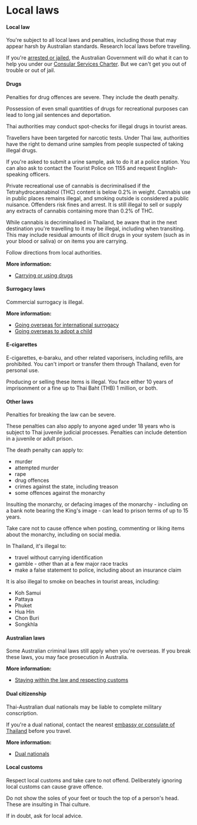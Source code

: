 # Local laws

#### Local law

You're subject to all local laws and penalties, including those that may appear harsh by Australian standards. Research local laws before travelling.

If you're [arrested or jailed](/while-youre-away/when-things-go-wrong/arrested-jailed "Arrested or jailed overseas"), the Australian Government will do what it can to help you under our [Consular Services Charter](/consular-services/consular-services-charter "Consular Services Charter"). But we can't get you out of trouble or out of jail.

#### Drugs

Penalties for drug offences are severe. They include the death penalty.

Possession of even small quantities of drugs for recreational purposes can lead to long jail sentences and deportation.

Thai authorities may conduct spot-checks for illegal drugs in tourist areas.

Travellers have been targeted for narcotic tests. Under Thai law, authorities have the right to demand urine samples from people suspected of taking illegal drugs.

If you're asked to submit a urine sample, ask to do it at a police station. You can also ask to contact the Tourist Police on 1155 and request English-speaking officers.

Private recreational use of cannabis is decriminalised if the Tetrahydrocannabinol (THC) content is below 0.2% in weight. Cannabis use in public places remains illegal, and smoking outside is considered a public nuisance. Offenders risk fines and arrest. It is still illegal to sell or supply any extracts of cannabis containing more than 0.2% of THC.

While cannabis is decriminalised in Thailand, be aware that in the next destination you're travelling to it may be illegal, including when transiting. This may include residual amounts of illicit drugs in your system (such as in your blood or saliva) or on items you are carrying.

Follow directions from local authorities.

**More information:**

* [Carrying or using drugs](/before-you-go/laws/drugs "Carrying or using drugs")

#### Surrogacy laws

Commercial surrogacy is illegal.

**More information:**

* [Going overseas for international surrogacy](/before-you-go/activities/surrogacy "Going overseas for international surrogacy")
* [Going overseas to adopt a child](/before-you-go/activities/adoption "Going overseas to adopt a child")

#### E-cigarettes

E-cigarettes, e-baraku, and other related vaporisers, including refills, are prohibited. You can't import or transfer them through Thailand, even for personal use.

Producing or selling these items is illegal. You face either 10 years of imprisonment or a fine up to Thai Baht (THB) 1 million, or both.

#### Other laws

Penalties for breaking the law can be severe.

These penalties can also apply to anyone aged under 18 years who is subject to Thai juvenile judicial processes. Penalties can include detention in a juvenile or adult prison.

The death penalty can apply to:

* murder
* attempted murder
* rape
* drug offences
* crimes against the state, including treason
* some offences against the monarchy

Insulting the monarchy, or defacing images of the monarchy - including on a bank note bearing the King's image - can lead to prison terms of up to 15 years.

Take care not to cause offence when posting, commenting or liking items about the monarchy, including on social media.

In Thailand, it's illegal to:

* travel without carrying identification
* gamble - other than at a few major race tracks
* make a false statement to police, including about an insurance claim

It is also illegal to smoke on beaches in tourist areas, including:

* Koh Samui
* Pattaya
* Phuket
* Hua Hin
* Chon Buri
* Songkhla

#### Australian laws

Some Australian criminal laws still apply when you're overseas. If you break these laws, you may face prosecution in Australia.

**More information:**

* [Staying within the law and respecting customs](/before-you-go/laws "Staying within the law")

#### Dual citizenship

Thai-Australian dual nationals may be liable to complete military conscription.

If you're a dual national, contact the nearest [embassy or consulate of Thailand](https://dfat.gov.au/about-us/foreign-embassies/Pages/foreign-embassies-and-consulates-in-australia.aspx) before you travel.

**More information:**

* [Dual nationals](/before-you-go/who-you-are/dual-nationals "Advice for dual nationals")

#### Local customs

Respect local customs and take care to not offend. Deliberately ignoring local customs can cause grave offence.

Do not show the soles of your feet or touch the top of a person's head. These are insulting in Thai culture.

If in doubt, ask for local advice.
